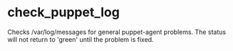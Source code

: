 check_puppet_log
================

Checks /var/log/messages for general puppet-agent problems. The status will not return to 'green' until the problem is fixed.